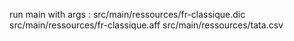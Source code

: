 run main with args : 
src/main/ressources/fr-classique.dic src/main/ressources/fr-classique.aff src/main/ressources/tata.csv